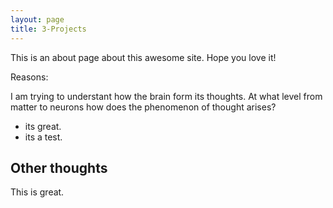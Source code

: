 ```yaml
---
layout: page
title: 3-Projects
---
```


This is an about page about this awesome site.
Hope you love it!

Reasons:

I am trying to understant how the brain form its thoughts. At what  level  from matter to neurons how does the phenomenon of thought arises?
- its great.
- its a test.

## Other thoughts

This is great.
